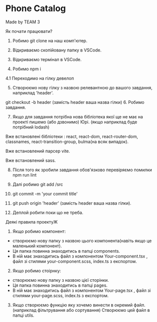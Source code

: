 # Phone Catalog

Made by TEAM 3

Як почати працювати?
  1. Робимо git clone на наш комп'ютер.

  2. Відкриваємо скопійовану папку в VSCode.

  3. Відкриваємо термінал в VSCode.

  4. Робимо npm i

  4.1 Переходимо на гілку девелоп

  5. Створюємо нову гілку з назвою релевантною до вашого завдання, наприклад 'header'.

  git checkout -b header    (замість header ваша назва гілки)
  6. Робимо завдання.

  7. Якщо для завдання потрібна нова бібліотека якої ще не має на проекті
  пишемо (або дзвонимо) Юрі. (якщо наприклад буде потрібний lodash)

  Вже встановлені бібліотеки : react, react-dom, react-router-dom,
  classnames, react-transition-group, bulma(на всяк випадок).

  Вже встановлений парсер vite.

  Вже встановлений sass.

  8. Після того як зробили завдання обов'язково перевіряємо помилки npm run lint

  9. Далі робимо git add /src

  10. git commit -m 'your commit title'

  11. git push origin 'header'    (замість header ваша назва гілки).

  12. Деплой робити поки що не треба.

Деякі правила проектуЖ
  1. Якщо робимо компонент:
  - створюємо нову папку з назвою цього компонента(навіть якщо це маленький компонент).
  - Ця папка повинна знаходитись в папці components.
  - В ній має знаходитись файл з компонентом Your-component.tsx ,
  файл зі стилями your-component.scss, index.ts з експортом.

  2. Якщо робимо стоірнку:
  - створюємо нову папку з назвою цієї сторінки.
  - Ця папка повинна знаходитись в папці pages.
  - В ній має знаходитись файл з компонентом Your-page.tsx ,
  файл зі стилями your-page.scss, index.ts з експортом.

  3. Якщо створюємо функцію яку хочемо винести в окремий файл.
  (наприклад фільтрування або сортування)
  Створюємо цей файл в папці utils.
